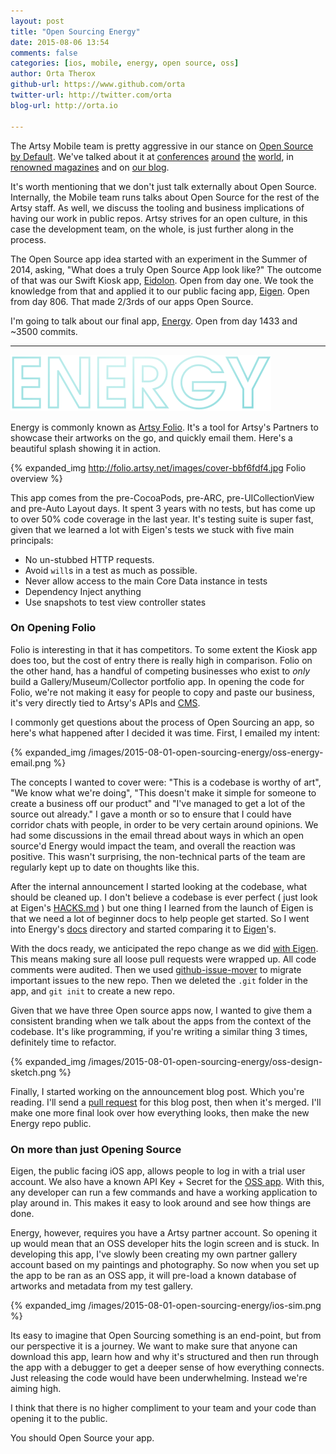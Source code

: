 ```yaml
---
layout: post
title: "Open Sourcing Energy"
date: 2015-08-06 13:54
comments: false
categories: [ios, mobile, energy, open source, oss]
author: Orta Therox
github-url: https://www.github.com/orta
twitter-url: http://twitter.com/orta
blog-url: http://orta.io

---
```


The Artsy Mobile team is pretty aggressive in our stance on [Open Source by Default](http://code.dblock.org/2015/02/09/becoming-open-source-by-default.html). We've talked about it at [conferences](https://www.youtube.com/watch?v=2DvDeEZ0NDw&spfreload=10) [around](https://www.youtube.com/watch?v=SjjvnrqDjpM) [the](https://www.youtube.com/watch?v=zPbLYWmLPow) [world](https://speakerdeck.com/orta/ios-at-artsy), in [renowned magazines](http://www.objc.io/issues/22-scale/artsy) and on [our blog](http://artsy.github.io/blog/2015/04/28/how-we-open-sourced-eigen/).

It's worth mentioning that we don't just talk externally about Open Source. Internally, the Mobile team runs talks about Open Source for the rest of the Artsy staff. As well, we discuss the tooling and business implications of having our work in public repos. Artsy strives for an open culture, in this case the development team, on the whole, is just further along in the process.

The Open Source app idea started with an experiment in the Summer of 2014, asking, "What does a truly Open Source App look like?" The outcome of that was our Swift Kiosk app, [Eidolon](https://github.com/artsy/eidolon/). Open from day one. We took the knowledge from that and applied it to our public facing app, [Eigen](https://github.com/artsy/eigen/). Open from day 806. That made 2/3rds of our apps Open Source. 

I'm going to talk about our final app, [Energy](https://github.com/artsy/energy). Open from day 1433 and ~3500 commits.

<!-- more -->

----------------

![ENERGY](/images/2015-08-01-open-sourcing-energy/ENERGY.png)

Energy is commonly known as [Artsy Folio](http://folio.artsy.net). It's a tool for Artsy's Partners to showcase their artworks on the go, and quickly email them. Here's a beautiful splash showing it in action.

{% expanded_img http://folio.artsy.net/images/cover-bbf6fdf4.jpg Folio overview %}

This app comes from the pre-CocoaPods, pre-ARC, pre-UICollectionView and pre-Auto Layout days. It spent 3 years with no tests, but has come up to over 50% code coverage in the last year. It's testing suite is super fast, given that we learned a lot with Eigen's tests we stuck with five main principals: 

* No un-stubbed HTTP requests.
* Avoid `will`s in a test as much as possible.
* Never allow access to the main Core Data instance in tests
* Dependency Inject anything
* Use snapshots to test view controller states

### On Opening Folio

Folio is interesting in that it has competitors. To some extent the Kiosk app does too, but the cost of entry there is really high in comparison. Folio on the other hand, has a handful of competing businesses who exist to _only_ build a Gallery/Museum/Collector portfolio app. In opening the code for Folio, we're not making it easy for people to copy and paste our business, it's very directly tied to Artsy's APIs and [CMS](http://www.dylanfareed.com/projects/artsy-cms/). 

I commonly get questions about the process of Open Sourcing an app, so here's what happened after I decided it was time. First, I emailed my intent:

{% expanded_img /images/2015-08-01-open-sourcing-energy/oss-energy-email.png %}

The concepts I wanted to cover were: "This is a codebase is worthy of art", "We know what we're doing", "This doesn't make it simple for someone to create a business off our product" and "I've managed to get a lot of the source out already." I gave a month or so to ensure that I could have corridor chats with people, in order to be very certain around opinions. We had some discussions in the email thread about ways in which an open source'd Energy would impact the team, and overall the reaction was positive. This wasn't surprising, the non-technical parts of the team are regularly kept up to date on thoughts like this.

After the internal announcement I started looking at the codebase, what should be cleaned up. I don't believe a codebase is ever perfect ( just look at Eigen's [HACKS.md](https://raw.githubusercontent.com/artsy/eigen/3f29f61f2b96f516e9ecf407818b82911b268694/HACKS.md) ) but one thing I learned from the launch of Eigen is that we need a lot of beginner docs to help people get started. So I went into Energy's [docs](https://github.com/artsy/energy/tree/master/docs) directory and started comparing it to [Eigen](https://github.com/artsy/eigen/tree/master/docs)'s. 

With the docs ready, we anticipated the repo change as we did [with Eigen](/blog/2015/04/28/how-we-open-sourced-eigen/). This means making sure all loose pull requests were wrapped up. All code comments were audited. Then we used [github-issue-mover](https://github.com/google/github-issue-mover) to migrate important issues to the new repo. Then we deleted the `.git` folder in the app, and `git init` to create a new repo. 

Given that we have three Open source apps now, I wanted to give them a consistent branding when we talk about the apps from the context of the codebase. It's like programming, if you're writing a similar thing 3 times, definitely time to refactor. 

{% expanded_img /images/2015-08-01-open-sourcing-energy/oss-design-sketch.png %}

Finally, I started working on the announcement blog post. Which you're reading. I'll send a [pull request](https://github.com/artsy/artsy.github.com/pull/119) for this blog post, then when it's merged. I'll make one more final look over how everything looks, then make the new Energy repo public.

### On more than just Opening Source

Eigen, the public facing iOS app, allows people to log in with a trial user account. We also have a known API Key + Secret for the [OSS app](https://github.com/artsy/eigen/blob/master/Makefile#L41-L42). With this, any developer can run a few commands and have a working application to play around in. This makes it easy to look around and see how things are done.

Energy, however, requires you have a Artsy partner account. So opening it up would mean that an OSS developer hits the login screen and is stuck. In developing this app, I've slowly been creating my own partner gallery account based on my paintings and photography. So now when you set up the app to be ran as an OSS app, it will pre-load a known database of artworks and metadata from my test gallery. 

{% expanded_img /images/2015-08-01-open-sourcing-energy/ios-sim.png %}

Its easy to imagine that Open Sourcing something is an end-point, but from our perspective it is a journey. We want to make sure that anyone can download this app, learn how and why it's structured and then run through the app with a debugger to get a deeper sense of how everything connects. Just releasing the code would have been underwhelming. Instead we're aiming high.

I think that there is no higher compliment to your team and your code than opening it to the public. 

You should Open Source your app.
